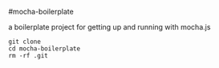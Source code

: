 #mocha-boilerplate

a boilerplate project for getting up and running with mocha.js
```
git clone
cd mocha-boilerplate
rm -rf .git
```
